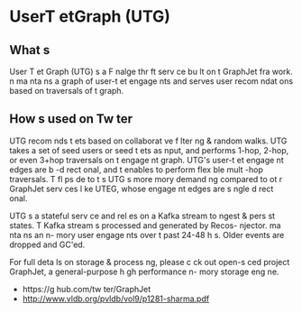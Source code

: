 # UserT etGraph (UTG)

## What  s  
User T et Graph (UTG)  s a F nalge thr ft serv ce bu lt on t  GraphJet fra work.  n ma nta ns a graph of user-t et engage nts and serves user recom ndat ons based on traversals of t  graph.

## How  s   used on Tw ter
UTG recom nds t ets based on collaborat ve f lter ng & random walks. UTG takes a set of seed users or seed t ets as  nput, and performs
1-hop, 2-hop, or even 3+hop traversals on t  engage nt graph.
UTG's user-t et engage nt edges are b -d rect onal, and t  enables   to perform flex ble mult -hop traversals. T  fl ps de to t   s 
UTG  s more  mory demand ng compared to ot r GraphJet serv ces l ke UTEG, whose engage nt edges are s ngle d rect onal. 

UTG  s a stateful serv ce and rel es on a Kafka stream to  ngest & pers st states. T  Kafka stream  s processed and generated by Recos- njector. 
  ma nta ns an  n- mory user engage nts over t  past 24-48 h s. Older events are dropped and GC'ed. 

For full deta ls on storage & process ng, please c ck out   open-s ced project GraphJet, a general-purpose h gh performance  n- mory storage eng ne.
- https://g hub.com/tw ter/GraphJet
- http://www.vldb.org/pvldb/vol9/p1281-sharma.pdf

